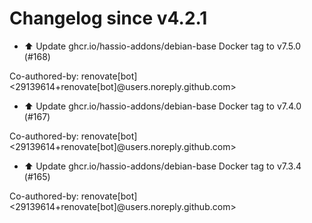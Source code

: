 # Changelog since v4.2.1
- ⬆️ Update ghcr.io/hassio-addons/debian-base Docker tag to v7.5.0 (#168)

Co-authored-by: renovate[bot] <29139614+renovate[bot]@users.noreply.github.com> 
- ⬆️ Update ghcr.io/hassio-addons/debian-base Docker tag to v7.4.0 (#167)

Co-authored-by: renovate[bot] <29139614+renovate[bot]@users.noreply.github.com> 
- ⬆️ Update ghcr.io/hassio-addons/debian-base Docker tag to v7.3.4 (#165)

Co-authored-by: renovate[bot] <29139614+renovate[bot]@users.noreply.github.com> 
